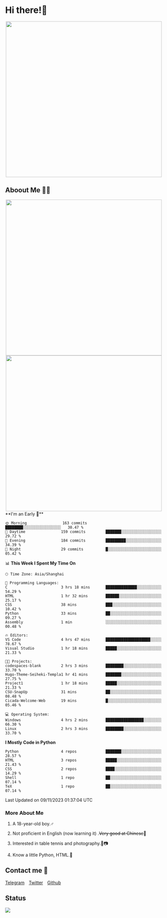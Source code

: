 # Hi there!🎉

<div align=center><img src="https://count.getloli.com/get/@Cicada000?theme=moebooru" width=500px></div>

## Aboout Me 👀💦

<div align=center>
<img src="https://github-readme-stats.vercel.app/api?username=Cicada000&show_icons=true&theme=tokyonight" width=500px>
<br>
<img src="https://github-readme-stats.vercel.app/api/top-langs/?username=Cicada000&show_icons=true&theme=tokyonight&layout=compact" width=500px>
</div>
<!--START_SECTION:waka-->
**I'm an Early 🐤** 

```text
🌞 Morning                163 commits         ████████░░░░░░░░░░░░░░░░░   30.47 % 
🌆 Daytime                159 commits         ███████░░░░░░░░░░░░░░░░░░   29.72 % 
🌃 Evening                184 commits         █████████░░░░░░░░░░░░░░░░   34.39 % 
🌙 Night                  29 commits          █░░░░░░░░░░░░░░░░░░░░░░░░   05.42 % 
```


📊 **This Week I Spent My Time On** 

```text
🕑︎ Time Zone: Asia/Shanghai

💬 Programming Languages: 
C                        3 hrs 18 mins       ██████████████░░░░░░░░░░░   54.29 % 
HTML                     1 hr 32 mins        ██████░░░░░░░░░░░░░░░░░░░   25.17 % 
CSS                      38 mins             ███░░░░░░░░░░░░░░░░░░░░░░   10.42 % 
Python                   33 mins             ██░░░░░░░░░░░░░░░░░░░░░░░   09.27 % 
Assembly                 1 min               ░░░░░░░░░░░░░░░░░░░░░░░░░   00.48 % 

🔥 Editors: 
VS Code                  4 hrs 47 mins       ████████████████████░░░░░   78.67 % 
Visual Studio            1 hr 18 mins        █████░░░░░░░░░░░░░░░░░░░░   21.33 % 

🐱‍💻 Projects: 
codespaces-blank         2 hrs 3 mins        ████████░░░░░░░░░░░░░░░░░   33.70 % 
Hugo-Theme-Seiheki-Templa1 hr 41 mins        ███████░░░░░░░░░░░░░░░░░░   27.75 % 
Project1                 1 hr 18 mins        █████░░░░░░░░░░░░░░░░░░░░   21.33 % 
CSU-SnapUp               31 mins             ██░░░░░░░░░░░░░░░░░░░░░░░   08.48 % 
Cicada-Welcome-Web       19 mins             █░░░░░░░░░░░░░░░░░░░░░░░░   05.46 % 

💻 Operating System: 
Windows                  4 hrs 2 mins        █████████████████░░░░░░░░   66.30 % 
Linux                    2 hrs 3 mins        ████████░░░░░░░░░░░░░░░░░   33.70 % 
```

**I Mostly Code in Python** 

```text
Python                   4 repos             ███████░░░░░░░░░░░░░░░░░░   28.57 % 
HTML                     3 repos             █████░░░░░░░░░░░░░░░░░░░░   21.43 % 
CSS                      2 repos             ████░░░░░░░░░░░░░░░░░░░░░   14.29 % 
Shell                    1 repo              ██░░░░░░░░░░░░░░░░░░░░░░░   07.14 % 
TeX                      1 repo              ██░░░░░░░░░░░░░░░░░░░░░░░   07.14 % 
```




 Last Updated on 09/11/2023 01:37:04 UTC
<!--END_SECTION:waka-->

### More About Me

1. A 18-year-old boy.♂

2. Not proficient in English (now learning it) .~~Very good at Chinese~~🤣

3. Interested in table tennis and photography.🏓📷

4. Know a little Python, HTML.🐍


## Contact me 💬

[Telegram](https://t.me/CicadaLYW)&emsp;[Twitter](https://twitter.com/Cicada0001)&emsp;[Github](https://github.com/Cicada000)

## Status
<img src="https://weather-icon.journeyad.repl.co/@hangzhou?v=1" align="left">







